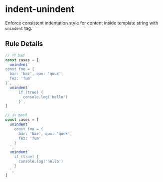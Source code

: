 # indent-unindent

Enforce consistent indentation style for content inside template string with `unindent` tag.

## Rule Details

<!-- eslint-skip -->
```js
// 👎 bad
const cases = [
  unindent`
const foo = {
  bar: 'baz', qux: 'quux',
  fez: 'fum'
}`,
  unindent`
      if (true) {
        console.log('hello')
      }`,
]
```

<!-- eslint-skip -->
```js
// 👍 good
const cases = [
  unindent`
    const foo = {
      bar: 'baz', qux: 'quux',
      fez: 'fum'
    }
  `,
  unindent`
    if (true) {
      console.log('hello')
    }
  `,
]
```
